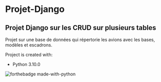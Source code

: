 # Projet-Django

## Projet Django sur les CRUD sur plusieurs tables

Projet sur une base de données qui répertorie les avions avec les bases, modèles et escadrons.








Project is created with:
* Python 3.10.0

![forthebadge made-with-python](https://forthebadge.com/images/badges/made-with-python.svg)
